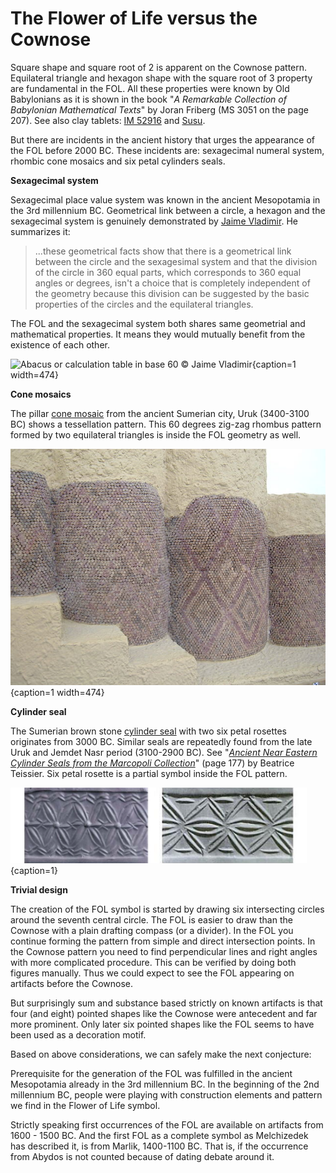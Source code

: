 # The Flower of Life versus the Cownose

Square shape and square root of 2 is apparent on the Cownose pattern. Equilateral triangle and hexagon shape with the square root of 3 property are fundamental in the FOL. All these properties were known by Old Babylonians as it is shown in the book "*A Remarkable Collection of Babylonian Mathematical Texts*" by Joran Friberg (MS 3051 on the page 207). See also clay tablets: [IM 52916](http://math.berkeley.edu/~lpachter/128a/Babylonian_sqrt2.pdf) and [Susu]( http://www.new1.dli.ernet.in/data1/upload/insa/INSA_2/20005a5d_1.pdf).

But there are incidents in the ancient history that urges the appearance of the FOL before 2000 BC. These incidents are: sexagecimal numeral system, rhombic cone mosaics and six petal cylinders seals.

**Sexagecimal system**

Sexagecimal place value system was known in the ancient Mesopotamia in the 3rd millennium BC. Geometrical link between a circle, a hexagon and the sexagecimal system is genuinely demonstrated by [Jaime Vladimir](http://halshs.archives-ouvertes.fr/docs/00/03/44/42/DOC/geometrical_link_circle_sexagesimal_system.doc). He summarizes it:

> ...these geometrical facts show that there is a geometrical link between the circle and the sexagesimal system and that the division of the circle in 360 equal parts, which corresponds to 360 equal angles or degrees, isn't a choice that is completely independent of the geometry because this division can be suggested by the basic properties of the circles and the equilateral triangles.

The FOL and the sexagecimal system both shares same geometrial and mathematical properties. It means they would mutually benefit from the existence of each other.

![Abacus or calculation table in base 60 © Jaime Vladimir](./media/abacus-table_.png){caption=1 width=474}

**Cone mosaics**

The pillar [cone mosaic](http://en.wikipedia.org/wiki/Uruk#mediaviewer/File:Pergamonmuseum_Inanna_01.jpg) from the ancient Sumerian city, Uruk (3400-3100 BC) shows a tessellation pattern. This 60 degrees zig-zag rhombus pattern formed by two equilateral triangles is inside the FOL geometry as well.

![Cone mosaic on a Uruk facade © BrokenSphere / Wikimedia Commons](./media/StoneConeMosaics.jpg){caption=1 width=474}

**Cylinder seal**

The Sumerian brown stone [cylinder seal](http://www.christies.com/lotfinder/lot/a-sumerian-brown-stone-cylinder-seal-early-2067180-details.aspx?intObjectID=2067180) with two six petal rosettes originates from 3000 BC. Similar seals are repeatedly found from the late Uruk and Jemdet Nasr period (3100-2900 BC). See "*[Ancient Near Eastern Cylinder Seals from the Marcopoli Collection](http://www.ucpress.edu/op.php?isbn=9780520049277)*" (page 177) by Beatrice Teissier. Six petal rosette is a partial symbol inside the FOL pattern.

![Cylinder seals © christies.com (left), Marcopoli Collections (right)](./media/cylinder-seals.png){caption=1}

**Trivial design**

The creation of the FOL symbol is started by drawing six intersecting circles around the seventh central circle. The FOL is easier to draw than the Cownose with a plain drafting compass (or a divider). In the FOL you continue forming the pattern from simple and direct intersection points. In the Cownose pattern you need to find perpendicular lines and right angles with more complicated procedure. This can be verified by doing both figures manually. Thus we could expect to see the FOL appearing on artifacts before the Cownose.

But surprisingly sum and substance based strictly on known artifacts is that four (and eight) pointed shapes like the Cownose were antecedent and far more prominent. Only later six pointed shapes like the FOL seems to have been used as a decoration motif.

Based on above considerations, we can safely make the next conjecture:

<!-- note -->

Prerequisite for the generation of the FOL was fulfilled in the ancient Mesopotamia already in the 3rd millennium BC. In the beginning of the 2nd millennium BC, people were playing with construction elements and pattern we find in the Flower of Life symbol.

<!-- endnote -->

Strictly speaking first occurrences of the FOL are available on artifacts from 1600 - 1500 BC. And the first FOL as a complete symbol as Melchizedek has described it, is from Marlik, 1400-1100 BC. That is, if the occurrence from Abydos is not counted because of dating debate around it.

